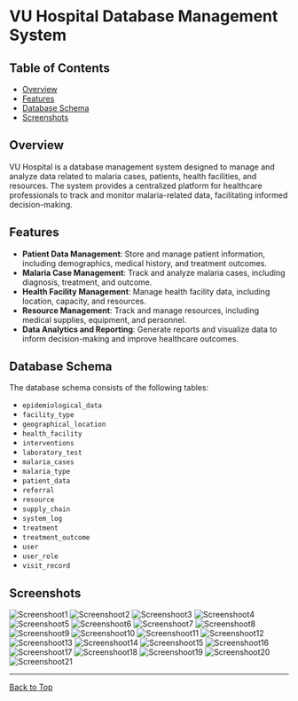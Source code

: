 # VU Hospital Database Management System

## Table of Contents
- [Overview](#overview)
- [Features](#features)
- [Database Schema](#database-schema)
- [Screenshots](#screenshots)

## Overview

VU Hospital is a database management system designed to manage and analyze data related to malaria cases, patients, health facilities, and resources. The system provides a centralized platform for healthcare professionals to track and monitor malaria-related data, facilitating informed decision-making.

## Features

- **Patient Data Management**: Store and manage patient information, including demographics, medical history, and treatment outcomes.
- **Malaria Case Management**: Track and analyze malaria cases, including diagnosis, treatment, and outcome.
- **Health Facility Management**: Manage health facility data, including location, capacity, and resources.
- **Resource Management**: Track and manage resources, including medical supplies, equipment, and personnel.
- **Data Analytics and Reporting**: Generate reports and visualize data to inform decision-making and improve healthcare outcomes.

## Database Schema

The database schema consists of the following tables:

- `epidemiological_data`
- `facility_type`
- `geographical_location`
- `health_facility`
- `interventions`
- `laboratory_test`
- `malaria_cases`
- `malaria_type`
- `patient_data`
- `referral`
- `resource`
- `supply_chain`
- `system_log`
- `treatment`
- `treatment_outcome`
- `user`
- `user_role`
- `visit_record`

## Screenshots

![Screenshoot1](https://github.com/mugabiBenjamin/Question-2-No.8_VUHospital/blob/main/screenshots/Screenshot1.png?raw=true)
![Screenshoot2](https://github.com/mugabiBenjamin/Question-2-No.8_VUHospital/blob/main/screenshots/Screenshot2.png?raw=true)
![Screenshoot3](https://github.com/mugabiBenjamin/Question-2-No.8_VUHospital/blob/main/screenshots/Screenshot3.png?raw=true)
![Screenshoot4](https://github.com/mugabiBenjamin/Question-2-No.8_VUHospital/blob/main/screenshots/Screenshot4.png?raw=true)
![Screenshoot5](https://github.com/mugabiBenjamin/Question-2-No.8_VUHospital/blob/main/screenshots/Screenshot5.png?raw=true)
![Screenshoot6](https://github.com/mugabiBenjamin/Question-2-No.8_VUHospital/blob/main/screenshots/Screenshot6.png?raw=true)
![Screenshoot7](https://github.com/mugabiBenjamin/Question-2-No.8_VUHospital/blob/main/screenshots/Screenshot7.png?raw=true)
![Screenshoot8](https://github.com/mugabiBenjamin/Question-2-No.8_VUHospital/blob/main/screenshots/Screenshot8.png?raw=true)
![Screenshoot9](https://github.com/mugabiBenjamin/Question-2-No.8_VUHospital/blob/main/screenshots/Screenshot9.png?raw=true)
![Screenshoot10](https://github.com/mugabiBenjamin/Question-2-No.8_VUHospital/blob/main/screenshots/Screenshot10.png?raw=true)
![Screenshoot11](https://github.com/mugabiBenjamin/Question-2-No.8_VUHospital/blob/main/screenshots/Screenshot11.png?raw=true)
![Screenshoot12](https://github.com/mugabiBenjamin/Question-2-No.8_VUHospital/blob/main/screenshots/Screenshot12.png?raw=true)
![Screenshoot13](https://github.com/mugabiBenjamin/Question-2-No.8_VUHospital/blob/main/screenshots/Screenshot13.png?raw=true)
![Screenshoot14](https://github.com/mugabiBenjamin/Question-2-No.8_VUHospital/blob/main/screenshots/Screenshot14.png?raw=true)
![Screenshoot15](https://github.com/mugabiBenjamin/Question-2-No.8_VUHospital/blob/main/screenshots/Screenshot15.png?raw=true)
![Screenshoot16](https://github.com/mugabiBenjamin/Question-2-No.8_VUHospital/blob/main/screenshots/Screenshot16.png?raw=true)
![Screenshoot17](https://github.com/mugabiBenjamin/Question-2-No.8_VUHospital/blob/main/screenshots/Screenshot17.png?raw=true)
![Screenshoot18](https://github.com/mugabiBenjamin/Question-2-No.8_VUHospital/blob/main/screenshots/Screenshot18.png?raw=true)
![Screenshoot19](https://github.com/mugabiBenjamin/Question-2-No.8_VUHospital/blob/main/screenshots/Screenshot19.png?raw=true)
![Screenshoot20](https://github.com/mugabiBenjamin/Question-2-No.8_VUHospital/blob/main/screenshots/Screenshot20.png?raw=true)
![Screenshoot21](https://github.com/mugabiBenjamin/Question-2-No.8_VUHospital/blob/main/screenshots/Screenshot21.png?raw=true)

---
[Back to Top](#vu-hospital-database-management-system)